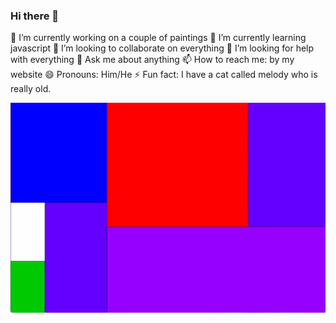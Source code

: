 ### Hi there 👋

🔭 I’m currently working on a couple of paintings
🌱 I’m currently learning javascript
👯 I’m looking to collaborate on everything
🤔 I’m looking for help with everything
💬 Ask me about anything
📫 How to reach me: by my website
😄 Pronouns: Him/He
⚡ Fun fact: I have a cat called melody who is really old.

<img src="PCT.gif" alt="Alt text" title="Optional title">
